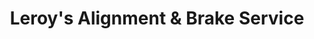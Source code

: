 ---
title: "Leroy's Alignment & Brake Service"
url: /hilmar/leroys-alignment-and-brake-service/
shop: car repair
---